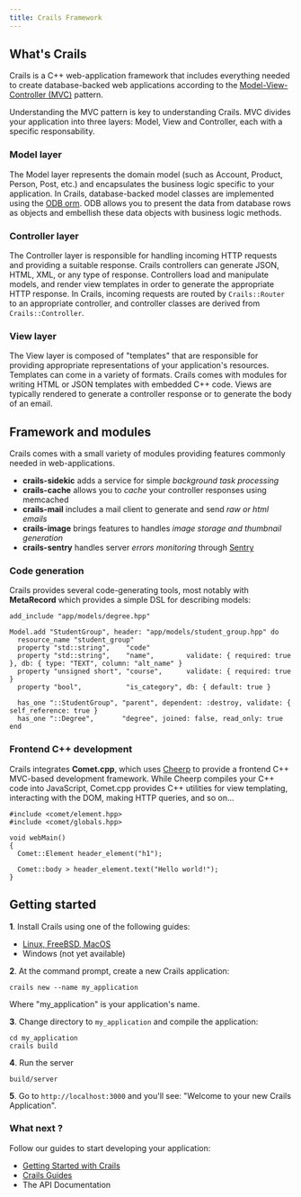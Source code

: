 ```yaml
---
title: Crails Framework
---
```


## What's Crails
Crails is a C++ web-application framework that includes everything needed to create database-backed web applications according to the [Model-View-Controller (MVC)](https://en.wikipedia.org/wiki/Model-view-controller) pattern.

Understanding the MVC pattern is key to understanding Crails. MVC divides your application into three layers: Model, View and Controller, each with a specific responsability.

### Model layer
The Model layer represents the domain model (such as Account, Product, Person, Post, etc.) and encapsulates the business logic specific to your application. In Crails, database-backed model classes are implemented using the [ODB orm](https://www.codesynthesis.com/products/odb/). ODB allows you to present the data from database rows as objects and embellish these data objects with business logic methods.

### Controller layer
The Controller layer is responsible for handling incoming HTTP requests and providing a suitable response. Crails controllers can generate JSON, HTML, XML, or any type of response. Controllers load and manipulate models, and render view templates in order to generate the appropriate HTTP response. In Crails, incoming requests are routed by `Crails::Router` to an appropriate controller, and controller classes are derived from `Crails::Controller`.

### View layer
The View layer is composed of "templates" that are responsible for providing appropriate representations of your application's resources. Templates can come in a variety of formats. Crails comes with modules for writing HTML or JSON templates with embedded C++ code. Views are typically rendered to generate a controller response or to generate the body of an email.

## Framework and modules
Crails comes with a small variety of modules providing features commonly needed in web-applications.

* **crails-sidekic** adds a service for simple _background task processing_
* **crails-cache** allows you to _cache_ your controller responses using memcached
* **crails-mail** includes a mail client to generate and send _raw or html emails_
* **crails-image** brings features to handles _image storage and thumbnail generation_
* **crails-sentry** handles server _errors monitoring_ through [Sentry](http://sentry.io/)

### Code generation
Crails provides several code-generating tools, most notably with **MetaRecord** which provides a simple DSL for describing models:

	add_include "app/models/degree.hpp"
	
	Model.add "StudentGroup", header: "app/models/student_group.hpp" do
	  resource_name "student_group"
	  property "std::string",    "code"
	  property "std::string",    "name",        validate: { required: true }, db: { type: "TEXT", column: "alt_name" }
	  property "unsigned short", "course",      validate: { required: true }
	  property "bool",           "is_category", db: { default: true }
	
	  has_one "::StudentGroup", "parent", dependent: :destroy, validate: { self_reference: true }
	  has_one "::Degree",       "degree", joined: false, read_only: true
	end

### Frontend C++ development
Crails integrates **Comet.cpp**, which uses [Cheerp](https://www.leaningtech.com/pages/cheerp.html) to provide a frontend C++ MVC-based development framework. While Cheerp compiles your C++ code into JavaScript, Comet.cpp provides C++ utilities for view templating, interacting with the DOM, making HTTP queries, and so on...

	#include <comet/element.hpp>
	#include <comet/globals.hpp>
	
	void webMain()
	{
	  Comet::Element header_element("h1");

	  Comet::body > header_element.text("Hello world!");
	}

## Getting started

**1**. Install Crails using one of the following guides:

* [Linux, FreeBSD, MacOS](/getting-started/linux.html)
* Windows (not yet available)

**2**. At the command prompt, create a new Crails application:

	crails new --name my_application

Where "my_application" is your application's name.

**3**. Change directory to `my_application` and compile the application:

	cd my_application
	crails build

**4**. Run the server

	build/server

**5**. Go to `http://localhost:3000` and you'll see: "Welcome to your new Crails Application".

### What next ?

Follow our guides to start developing your application:

* [Getting Started with Crails](/getting-started)
* [Crails Guides](/tutorials)
* The API Documentation
